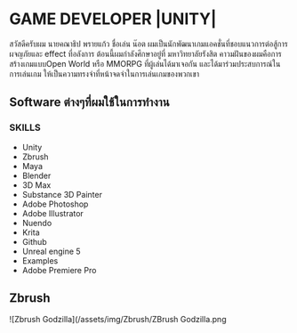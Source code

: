 # GAME DEVELOPER |UNITY|

สวัสดีครับผม นายคณาธิป พรายแก้ว ชื่อเล่น น๊อต ผมเป็นนักพัฒนาเกมแอคชั่นที่ชอบแนวการต่อสู้การผจญภัยและ effect ที่อลังการ
ต้อนนี้ผมกำลังศึกษาอยู่ที่ มหาวิทยาลัยรังสิต คาวมฝันของผมคือการสร้างเกมแบบOpen World หรือ MMORPG ที่ผู้เล่นได้มาเจอกัน
และได้มาร่วมประสบการณ์ในการเล่นเกม ให้เป็นความทรงจำที่หน้าจดจำในการเล่นเกมของพวกเขา

## Software ต่างๆที่ผมใช้ในการทำงาน
### SKILLS
- Unity
- Zbrush
- Maya
- Blender
- 3D Max
- Substance 3D Painter
- Adobe Photoshop
- Adobe Illustrator
- Nuendo
- Krita
- Github
- Unreal engine 5
- Examples
- Adobe Premiere Pro




## Zbrush

![Zbrush Godzilla](/assets/img/Zbrush/ZBrush Godzilla.png


